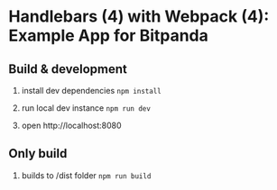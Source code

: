 # Handlebars (4) with Webpack (4): Example App for Bitpanda

## Build & development
1. install dev dependencies
`npm install`

2. run local dev instance
`npm run dev`

3. open http://localhost:8080

## Only build
1. builds to /dist folder
`npm run build`

